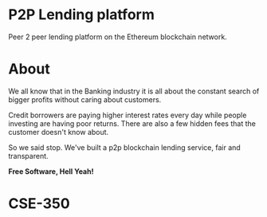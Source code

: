 # P2P Lending platform
Peer 2 peer lending platform on the Ethereum blockchain network.

# About

We all know that in the Banking industry it is all about the constant search of bigger profits without caring about customers.

Credit borrowers are paying higher interest rates every day while people investing are having poor returns. There are also a few hidden fees that the customer doesn't know about.

So we said stop. We've built a p2p blockchain lending service, fair and transparent.


**Free Software, Hell Yeah!**
# CSE-350
